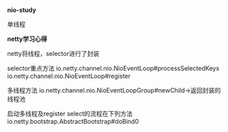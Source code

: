 **nio-study**

单线程

**netty学习心得**

netty将线程，selector进行了封装

selector重点方法
io.netty.channel.nio.NioEventLoop#processSelectedKeys
io.netty.channel.nio.NioEventLoop#register

多线程方法
io.netty.channel.nio.NioEventLoopGroup#newChild->返回封装的线程池

启动多线程及register select的流程在下列方法
io.netty.bootstrap.AbstractBootstrap#doBind0
